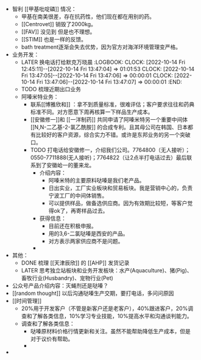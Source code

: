 - 智利 [[甲基吡啶磷]] 情况：
	- 甲基在南美很差，存在抗药性，他们现在都在用别的药。
	- [[Centrovet]] 销毁了2000kg。
	- [[FAV]] 没见到 但是也不理想。
	- [[STIM]] 也是一样的反馈。
	- bath treatment逐渐会失去优势，因为官方对海洋环境管理变严格。
- 业务开发：
	- LATER  换电话打给默克万晓晨
	  :LOGBOOK:
	  CLOCK: [2022-10-14 Fri 12:45:11]--[2022-10-14 Fri 13:47:04] =>  01:01:53
	  CLOCK: [2022-10-14 Fri 13:47:05]--[2022-10-14 Fri 13:47:06] =>  00:00:01
	  CLOCK: [2022-10-14 Fri 13:47:06]--[2022-10-14 Fri 13:47:07] =>  00:00:01
	  :END:
	- TODO 梳理近期出口业务
	- 阿嗪米特业务：
		- 联系[[博雅欣和]] ：拿不到质量标准，很难评估；客户要求往往和药典标准不同。对方愿意下周再核算一下样品生产成本。
		- [[安徽修一]]和 [[一洋制药]] 共同申请了阿嗪米特另一个重要中间体 [[N,N-二乙基-2-氯乙酰胺]] 的合成专利。且其母公司在韩国、日本都有比较好的客户资源，综合实力不错。或许是东邦业务的另一个突破口。
		- TODO 打电话给安徽修一，介绍我们公司。7764800（无人接听）；0550-7711888(无人接听)；7764822（让2点半打电话过去）最后联系到了安徽峆一的董来龙。
			- 介绍内容：
				- 阿嗪米特的主要原料哒嗪是我们老产品。
				- 日出实业，工厂实业板块和贸易板块。我是营销中心的，负责宁波工厂的中间体销售。
				- 可以提供样品，做备选供应商。因为有效期比较短，等客户觉得ok了，再寄样品过去。
			- 获得信息：
				- 目前还在积极申报。
				- 用的3,6-二氯哒嗪是西安的产品。
				- 对方表示两家供应商不是问题。
			-
- 其他：
	- DONE 梳理 [[天津辰欣]] 的 [[AHP]] 发货记录
	- LATER 思考独立站板块和业务开发板块：水产(Aquaculture)、猪(Pig)、畜牧行业(Husbandry)、宠物行业(Pet)
- 公众号产品介绍内容：灭蝇剂还是哒嗪？
- [[random thought]] 以后沟通哒嗪生产交期，要打电话，多问问原因
- [[时间管理]]
	- 20%用于开发客户（不管是新客户还是老客户），40%跟进客户，20%调查和了解各类信息，10%学习专业技能，10%提高水平和沟通谈判能力。
	- 调查和了解各类信息：
		- 哒嗪原材料价格行情更新和关注。虽然不能帮助降低生产成本，但是对于议价有帮助。
		-
-